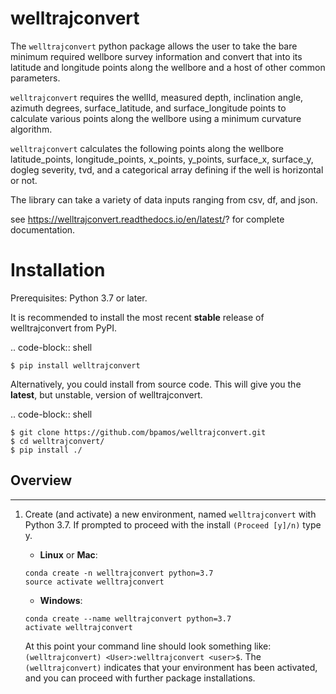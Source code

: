 # welltrajconvert

The `welltrajconvert` python package allows the user to take the bare minimum required wellbore survey information and convert that into its latitude and longitude points along the wellbore and a host of other common parameters.

`welltrajconvert` requires the wellId, measured depth, inclination angle, azimuth degrees, surface_latitude, and surface_longitude points to calculate various points along the wellbore using a minimum curvature algorithm.

`welltrajconvert` calculates the following points along the wellbore latitude_points, longitude_points, x_points, y_points, surface_x, surface_y, dogleg severity, tvd, and a categorical array defining if the well is horizontal or not.


The library can take a variety of data inputs ranging from csv, df, and json.


see https://welltrajconvert.readthedocs.io/en/latest/? for complete documentation.



# Installation

Prerequisites: Python 3.7 or later.

It is recommended to install the most recent **stable** release of welltrajconvert from PyPI.

.. code-block:: shell

    $ pip install welltrajconvert


Alternatively, you could install from source code. This will give you the **latest**, but unstable, version of welltrajconvert.

.. code-block:: shell

    $ git clone https://github.com/bpamos/welltrajconvert.git
    $ cd welltrajconvert/
    $ pip install ./
	
## Overview


---


1. Create (and activate) a new environment, named `welltrajconvert` with Python 3.7. If prompted to proceed with the install `(Proceed [y]/n)` type y.

	- __Linux__ or __Mac__: 
	```
	conda create -n welltrajconvert python=3.7
	source activate welltrajconvert
	```
	- __Windows__: 
	```
	conda create --name welltrajconvert python=3.7
	activate welltrajconvert
	```
	
	At this point your command line should look something like: `(welltrajconvert) <User>:welltrajconvert <user>$`. The `(welltrajconvert)` indicates that your environment has been activated, and you can proceed with further package installations.